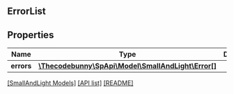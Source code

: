 ## ErrorList

## Properties

Name | Type | Description | Notes
------------ | ------------- | ------------- | -------------
**errors** | [**\Thecodebunny\SpApi\Model\SmallAndLight\Error[]**](Error.md) |  | [optional]

[[SmallAndLight Models]](../) [[API list]](../../Api) [[README]](../../../README.md)
